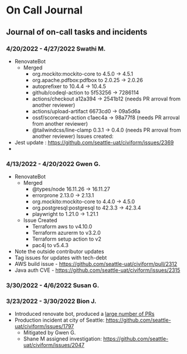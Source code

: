 # On Call Journal

## Journal of on-call tasks and incidents
### 4/20/2022 - 4/27/2022 Swathi M.
* RenovateBot
  * Merged
    * org.mockito:mockito-core to 4.5.0 -> 4.5.1
    * org.apache.pdfbox:pdfbox to 2.0.25 -> 2.0.26
    * autoprefixer to	10.4.4 -> 10.4.5
    * github/codeql-action to	5f53256 -> 7286114 
    * actions/checkout a12a394 -> 2541b12 (needs PR arroval from another reviewer)
    * actions/upload-artifact 6673cd0 -> 09a5d6a
    * ossf/scorecard-action c1aec4a -> 98a77f8 (needs PR arroval from another reviewer)
    * @tailwindcss/line-clamp 0.3.1 -> 0.4.0 (needs PR arroval from another reviewer)
Issues created:
* Jest update : https://github.com/seattle-uat/civiform/issues/2369
* 

### 4/13/2022 - 4/20/2022 Gwen G.
* RenovateBot
  * Merged
    * @types/node 16.11.26 → 16.11.27
    * errorprone 2.13.0 → 2.13.1
    * org.mockito:mockito-core to 4.4.0 → 4.5.0
    * org.postgresql:postgresql to 42.3.3 → 42.3.4
    * playwright to 1.21.0 → 1.21.1
  * Issue Created
    * Terraform aws to v4.10.0
    * Terraform azurerm to v3.2.0
    * Terraform setup action to v2
    * pac4j to v5.4.3
* Note the outside contributor updates
* Tag issues for updates with tech-debt
* AWS build issue - https://github.com/seattle-uat/civiform/pull/2312
* Java auth CVE - https://github.com/seattle-uat/civiform/issues/2315

### 3/30/2022 - 4/6/2022 Susan G.

### 3/23/2022 - 3/30/2022 Bion J.

* Introduced renovate bot, produced a [large number of PRs](https://github.com/seattle-uat/civiform/pulls/app%2Frenovate)
* Production incident at city of Seattle: https://github.com/seattle-uat/civiform/issues/1797
  * Mitigated by Gwen G.
  * Shane M assigned investigation: https://github.com/seattle-uat/civiform/issues/2047
